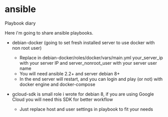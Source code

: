 # ansible
Playbook diary

Here i'm going to share ansible playbooks. 

- debian-docker (going to set fresh installed server to use docker with non root user)
	* Replace in debian-docker/roles/docker/vars/main.yml your_server_ip with your server IP and server_nonroot_user with your server user name 
	* You will need ansible 2.2+ and server debian 8+
	* In the end server will restart, and you can login and play (or not) with docker engine and docker-compose

- gcloud-sdk is small role i wrote for debian 8, if you are using Google Cloud you will need this SDK for better workflow
	* Just replace host and user settings in playbook to fit your needs
